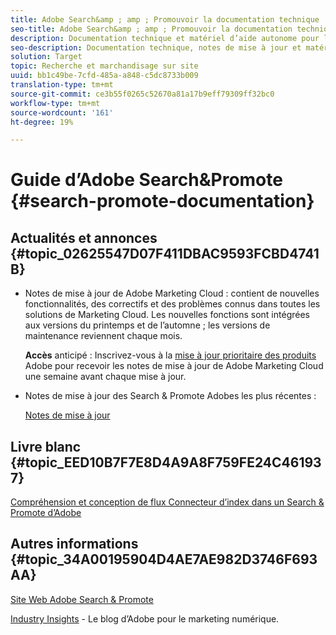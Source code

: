 ```yaml
---
title: Adobe Search&amp ; amp ; Promouvoir la documentation technique
seo-title: Adobe Search&amp ; amp ; Promouvoir la documentation technique et l’auto-assistance
description: Documentation technique et matériel d’aide autonome pour la recherche et l’horodatage d’Adobe ; amp ; Promote
seo-description: Documentation technique, notes de mise à jour et matériel d’aide autonome pour la recherche et l’horodatage d’Adobe ; amp ; Promote
solution: Target
topic: Recherche et marchandisage sur site
uuid: bb1c49be-7cfd-485a-a848-c5dc8733b009
translation-type: tm+mt
source-git-commit: ce3b55f0265c52670a81a17b9eff79309ff32bc0
workflow-type: tm+mt
source-wordcount: '161'
ht-degree: 19%

---
```



# Guide d’Adobe Search&amp;Promote {#search-promote-documentation}

<!-- ## [Option 1: Lorem Ipsum FAQ announcement](#lorem-ipsum) -->

## Actualités et annonces {#topic_02625547D07F411DBAC9593FCBD4741B}

<!-- * [Option 2: Lorem ipsum FAQ announcement](anchor) -->

* Notes de mise à jour de Adobe Marketing Cloud : contient de nouvelles fonctionnalités, des correctifs et des problèmes connus dans toutes les solutions de Marketing Cloud. Les nouvelles fonctions sont intégrées aux versions du printemps et de l’automne ; les versions de maintenance reviennent chaque mois.

   **Accès** anticipé : Inscrivez-vous à la  [mise à jour prioritaire des produits ](https://campaign.adobe.com/webApp/adbePriorityProductSubscribe) Adobe pour recevoir les notes de mise à jour de Adobe Marketing Cloud une semaine avant chaque mise à jour.

* Notes de mise à jour des Search &amp; Promote Adobes les plus récentes :

   [Notes de mise à jour](/help/c-searchpromote-release-notes/c-rn-02-13-18-version-1811.md)

## Livre blanc {#topic_EED10B7F7E8D4A9A8F759FE24C461937}

[Compréhension et conception de flux Connecteur d’index dans un Search &amp; Promote d’Adobe](https://marketing.adobe.com/resources/help/en_US/snp/index_connector_feeds.pdf)

## Autres informations {#topic_34A00195904D4AE7AE982D3746F693AA}

[Site Web Adobe Search &amp; Promote](https://www.adobe.com/solutions/testing-targeting/search-driven-merchandising.html)

[Industry Insights](https://blogs.adobe.com/digitalmarketing/) - Le blog d’Adobe pour le marketing numérique.
